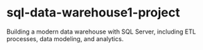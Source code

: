 # sql-data-warehouse1-project
Building a modern data warehouse with SQL Server, including ETL processes, data modeling, and analytics.
